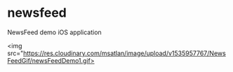 # newsfeed
NewsFeed demo iOS application

<img src="https://res.cloudinary.com/msatlan/image/upload/v1535957767/NewsFeedGif/newsFeedDemo1.gif>
